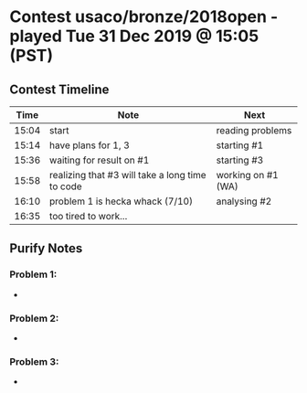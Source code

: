 # Contest usaco/bronze/2018open - played Tue 31 Dec 2019 @ 15:05 (PST)

## Contest Timeline

| Time | Note | Next |
|----|----|----|
15:04 | start | reading problems
15:14 | have plans for  1, 3 | starting #1
15:36 | waiting for result on #1 | starting #3
15:58 | realizing that #3 will take a long time to code | working on #1 (WA)
16:10 | problem 1 is hecka whack (7/10) | analysing #2
16:35 | too tired to work...

## Purify Notes

### Problem 1:

-

### Problem 2:

-

### Problem 3:

-
